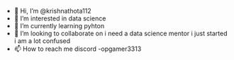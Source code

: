 - 👋 Hi, I’m @krishnathota112
- 👀 I’m interested in  data science
- 🌱 I’m currently learning  pyhton
- 💞️ I’m looking to collaborate on  i need a data science mentor
  i just started i am a lot confused 
- 📫 How to reach me discord -opgamer3313

<!---
krishnathota112/krishnathota112 is a ✨ special ✨ repository because its `README.md` (this file) appears on your GitHub profile.
You can click the Preview link to take a look at your changes.
--->
